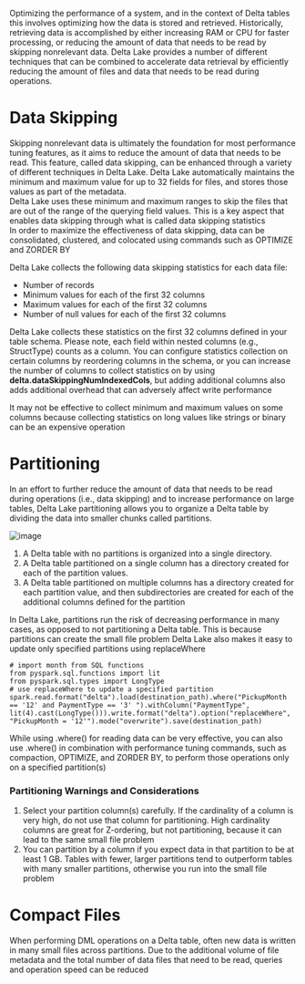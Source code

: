 Optimizing the performance of a system, and in the context of Delta tables this involves optimizing how the data is stored and retrieved. Historically, retrieving data is accomplished by either increasing RAM or CPU for faster processing, or reducing the amount of data that needs to be read by skipping nonrelevant data. Delta Lake provides a number of different techniques that can be combined to accelerate data retrieval by efficiently reducing the amount of files and data that needs to be read during operations.
# Data Skipping
Skipping nonrelevant data is ultimately the foundation for most performance tuning features, as it aims to reduce the amount of data that needs to be read. This feature, called data skipping, can be enhanced through a variety of different techniques in Delta Lake.
Delta Lake automatically maintains the minimum and maximum value for up to 32 fields for files, and stores those values as part of the metadata.   
Delta Lake uses these minimum and maximum ranges to skip the files that are out of the range of the querying field values. This is a key aspect that enables data skipping through what is called data skipping statistics  
In order to maximize the effectiveness of data skipping, data can be consolidated, clustered, and colocated using commands such as OPTIMIZE and ZORDER BY  

Delta Lake collects the following data skipping statistics for each data file:
- Number of records
- Minimum values for each of the first 32 columns
- Maximum values for each of the first 32 columns
- Number of null values for each of the first 32 columns

Delta Lake collects these statistics on the first 32 columns defined in your table schema. Please note, each field within nested columns (e.g., StructType) counts as a column. You can configure statistics collection on certain columns by reordering columns in the schema, or you can increase the number of columns to collect statistics on by using __delta.dataSkippingNumIndexedCols__, but adding additional columns also adds additional overhead that can adversely affect write performance  

It may not be effective to collect minimum and maximum values on some columns because collecting statistics on long values like strings or binary can be an expensive operation
# Partitioning
In an effort to further reduce the amount of data that needs to be read during operations (i.e., data skipping) and to increase performance on large tables, Delta Lake partitioning allows you to organize a Delta table by dividing the data into smaller chunks called partitions.

![image](https://github.com/yadavraganu/spark/assets/77580939/b6e854d4-bb0d-49c5-8f6a-6162533af0d2)

1. A Delta table with no partitions is organized into a single directory.
2. A Delta table partitioned on a single column has a directory created for each of the partition values.
3. A Delta table partitioned on multiple columns has a directory created for each partition value, and then subdirectories are created for each of the additional columns defined for the partition

In Delta Lake, partitions run the risk of decreasing performance in many cases, as opposed to not partitioning a Delta table. This is because partitions can create the small file problem
Delta Lake also makes it easy to update only specified partitions using replaceWhere
```
# import month from SQL functions
from pyspark.sql.functions import lit
from pyspark.sql.types import LongType
# use replaceWhere to update a specified partition
spark.read.format("delta").load(destination_path).where("PickupMonth == '12' and PaymentType == '3' ").withColumn("PaymentType", lit(4).cast(LongType())).write.format("delta").option("replaceWhere", "PickupMonth = '12'").mode("overwrite").save(destination_path)
```
While using .where() for reading data can be very effective, you can also use .where() in combination with performance tuning commands, such as compaction, OPTIMIZE, and ZORDER BY, to perform those operations only on a specified partition(s)
### Partitioning Warnings and Considerations
1. Select your partition column(s) carefully. If the cardinality of a column is very high, do not use that column for partitioning. High cardinality columns are great for Z-ordering, but not partitioning, because it can lead to the same small file problem
2. You can partition by a column if you expect data in that partition to be at least 1 GB. Tables with fewer, larger partitions tend to outperform tables with many smaller partitions, otherwise you run into the small file problem
# Compact Files
When performing DML operations on a Delta table, often new data is written in many small files across partitions. Due to the additional volume of file metadata and the total number of data files that need to be read, queries and operation speed can be reduced
